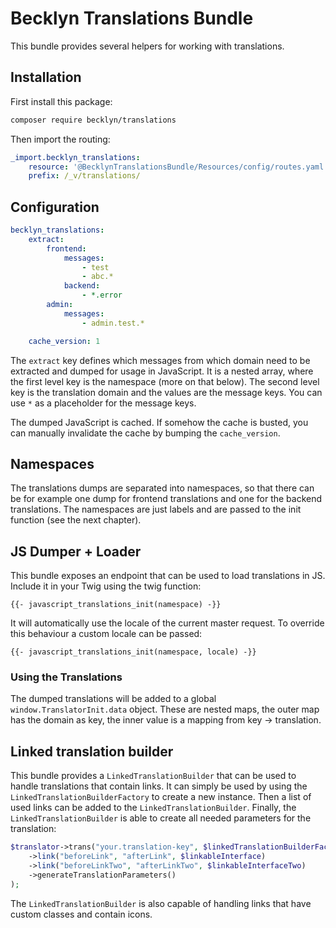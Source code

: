 Becklyn Translations Bundle
===========================

This bundle provides several helpers for working with translations.

Installation
------------

First install this package:

```bash
composer require becklyn/translations 
```

Then import the routing:


```yaml
_import.becklyn_translations:
    resource: '@BecklynTranslationsBundle/Resources/config/routes.yaml'
    prefix: /_v/translations/
```


Configuration
-------------


```yaml
becklyn_translations:
    extract:
        frontend:
            messages:
                - test
                - abc.*
            backend:
                - *.error
        admin:
            messages:
                - admin.test.*

    cache_version: 1
```

The `extract` key defines which messages from which domain need to be extracted and dumped for usage in JavaScript.
It is a nested array, where the first level key is the namespace (more on that below). The second level key is the 
translation domain and the values are the message keys. You can use `*` as a placeholder for the message keys.

The dumped JavaScript is cached. If somehow the cache is busted, you can manually invalidate the cache by bumping the 
`cache_version`.


Namespaces
----------

The translations dumps are separated into namespaces, so that there can be for example one dump for frontend 
translations and one for the backend translations. The namespaces are just labels and are passed to the init function (see the next chapter).


JS Dumper + Loader
------------------

This bundle exposes an endpoint that can be used to load translations in JS.
Include it in your Twig using the twig function:

```twig
{{- javascript_translations_init(namespace) -}}
```

It will automatically use the locale of the current master request. To override this behaviour a custom locale can be passed:


```twig
{{- javascript_translations_init(namespace, locale) -}}
```


### Using the Translations

The dumped translations will be added to a global `window.TranslatorInit.data` object. These are nested maps, the 
outer map has the domain as key, the inner value is a mapping from key → translation. 


Linked translation builder
--------------------------

This bundle provides a `LinkedTranslationBuilder` that can be used to handle translations that contain links. 
It can simply be used by using the `LinkedTranslationBuilderFactory` to create a new instance.
Then a list of used links can be added to the `LinkedTranslationBuilder`. Finally, the `LinkedTranslationBuilder` is able to create all needed parameters for the translation:

```php
$translator->trans("your.translation-key", $linkedTranslationBuilderFactory->create()
    ->link("beforeLink", "afterLink", $linkableInterface)
    ->link("beforeLinkTwo", "afterLinkTwo", $linkableInterfaceTwo)
    ->generateTranslationParameters()
);
```

The `LinkedTranslationBuilder` is also capable of handling links that have custom classes and contain icons.
